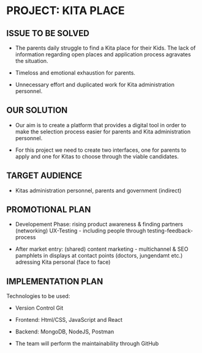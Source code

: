 # PROJECT: KITA PLACE

## ISSUE TO BE SOLVED

- The parents daily struggle to find a Kita place for their Kids. The lack of information regarding open places and application process agravates the situation.

- Timeloss and emotional exhaustion for parents.
- Unnecessary effort and duplicated work for Kita administration personnel.


## OUR SOLUTION

- Our aim is to create a platform that provides a digital tool in order to make the selection process easier for parents and Kita administration personnel.

- For this project we need to create two interfaces, one for parents to apply and one for Kitas to choose through the viable candidates.

## TARGET AUDIENCE

- Kitas administration personnel, parents and government (indirect)

## PROMOTIONAL PLAN

- Developement Phase:
rising product awareness & finding partners (networking)
UX-Testing - including people through testing-feedback-process

- After market entry:
(shared) content marketing - multichannel & SEO
pamphlets in displays at contact points (doctors, jungendamt etc.)
adressing Kita personal (face to face)

## IMPLEMENTATION PLAN

 Technologies to be used:
 
- Version Control Git
- Frontend: Html/CSS, JavaScript and React
- Backend: MongoDB,  NodeJS, Postman

- The team will perform the maintainability through GitHub


